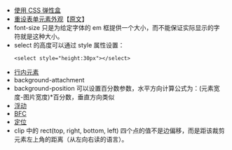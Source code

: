 * [使用 CSS 弹性盒](https://developer.mozilla.org/zh-CN/docs/CSS/Tutorials/Using_CSS_flexible_boxes)
* [重设表单元素外观](https://github.com/yibuyisheng/FE-knowledge/blob/master/css/List.of.Pseudo-Elements.to.Style.Form.Controls.md)【[原文](http://tjvantoll.com/2013/04/15/list-of-pseudo-elements-to-style-form-controls/)】
* font-size 只是为给定字体的 em 框提供一个大小，而不能保证实际显示的字符就是这种大小。
* select 的高度可以通过 style 属性设置：
  ```
  <select style="height:30px"></select>
  ```
* [行内元素](https://github.com/yibuyisheng/FE-knowledge/blob/master/css/inlineBox.md)
* background-attachment
* background-position 可以设置百分数参数，水平方向计算公式为：(元素宽度-图片宽度)*百分数，垂直方向类似
* [浮动](https://github.com/yibuyisheng/FE-knowledge/blob/master/css/float.md)
* [BFC](http://www.cnblogs.com/lhb25/p/inside-block-formatting-ontext.html)
* [定位](https://github.com/yibuyisheng/FE-knowledge/blob/master/css/position.md)
* clip 中的 rect(top, right, bottom, left) 四个点的值不是边偏移，而是距该裁剪元素左上角的距离（从左向右读的语言）。
